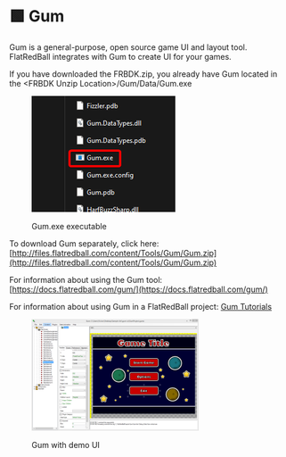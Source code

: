 # 🟩 Gum

Gum is a general-purpose, open source game UI and layout tool. FlatRedBall integrates with Gum to create UI for your games.

If you have downloaded the FRBDK.zip, you already have Gum located in the \<FRBDK Unzip Location>/Gum/Data/Gum.exe

<figure><img src="../.gitbook/assets/image (2) (1).png" alt=""><figcaption><p>Gum.exe executable</p></figcaption></figure>

To download Gum separately, click here: [http://files.flatredball.com/content/Tools/Gum/Gum.zip](http://files.flatredball.com/content/Tools/Gum/Gum.zip)

For information about using the Gum tool: [https://docs.flatredball.com/gum/](https://docs.flatredball.com/gum/)

For information about using Gum in a FlatRedBall project: [Gum Tutorials](tutorials/)

<figure><img src="../media/2016-02-GumPromo1-300x200.png" alt=""><figcaption><p>Gum with demo UI</p></figcaption></figure>

